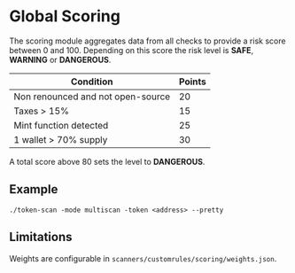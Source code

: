 # Global Scoring

The scoring module aggregates data from all checks to provide a risk score between 0 and 100. Depending on this score the risk level is **SAFE**, **WARNING** or **DANGEROUS**.

| Condition | Points |
|-----------|-------|
| Non renounced and not open-source | 20 |
| Taxes > 15% | 15 |
| Mint function detected | 25 |
| 1 wallet > 70% supply | 30 |

A total score above 80 sets the level to **DANGEROUS**.

## Example

```
./token-scan -mode multiscan -token <address> --pretty
```

## Limitations

Weights are configurable in `scanners/customrules/scoring/weights.json`.
